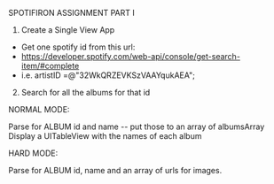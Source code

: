 

SPOTIFIRON ASSIGNMENT PART I

1. Create a Single View App
* Get one spotify id from this url:
* https://developer.spotify.com/web-api/console/get-search-item/#complete
* i.e. artistID =@"32WkQRZEVKSzVAAYqukAEA";

2. Search for all the albums for that id

NORMAL MODE:

Parse for ALBUM id and name -- put those to an array of albumsArray
Display a UITableView with the names of each album

HARD MODE:

Parse for ALBUM id, name and an array of urls for images.

